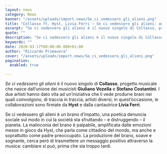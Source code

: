 ```yaml
---
layout: news
category: News
banner: "/assets/uploads/import.news/Se_ci_vedessero_gli_alieni.png"
title: "Collasso ft. Hyst, Livia Ferri – Se ci vedessero gli alieni: audio"
excerpt: "Se ci vedessero gli alieni è il nuovo singolo di Collasso, progetto musicale che nasce dall’unione dei musicisti Giuliano Vozella e Stefano Costantini. I due artisti hanno dato vita ad un’iniziativa che li vede produrre brani nei quali coinvolgono, di traccia in traccia, artisti diversi; in quest’occasione, le collaborazioni sono firmate da Hyst e dalla [&hellip"
quote: ""
description: "Se ci vedessero gli alieni è il nuovo singolo di Collasso, progetto musicale che nasce dall’unione dei musicisti Giuliano Vozella e Stefano Costantini. I due artisti hanno dato vita ad un’iniziativa che li vede produrre brani nei quali coinvolgono, di traccia in traccia, artisti diversi; in quest’occasione, le collaborazioni sono firmate da Hyst e dalla [&hellip"
keywords: ""
date: 2020-03-17T00:00:00.000+01:00
author: "Riccardo Primavera"
cover: "/assets/uploads/import.news/Se_ci_vedessero_gli_alieni.png"
pagination:
  enabled: true

---
```


_Se ci vedessero gli alieni_ è il nuovo singolo di **Collasso**, progetto musicale che nasce dall’unione dei musicisti **Giuliano Vozella** e **Stefano Costantini**. I due artisti hanno dato vita ad un’iniziativa che li vede produrre brani nei quali coinvolgono, di traccia in traccia, artisti diversi; in quest’occasione, le collaborazioni sono firmate da **Hyst** e dalla cantautrice **Livia Ferri**.

Se ci vedessero gli alieni è un brano d’impatto, una poetica denuncia sociale sul modo in cui la società sta sfruttando – e distruggendo – il pianeta. La malinconia del brano è palpabile, amplificata dalle emozioni messe in gioco da Hyst, che parla come cittadino del mondo, ma anche e soprattutto come padre preoccupato. La produzione del brano, soave e sognante, cerca però di trasmettere un messaggio positivo attraverso la musica: cambiare si può, prima che sia troppo tardi.